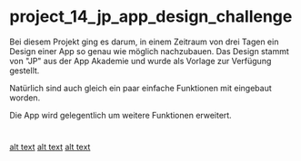 # project_14_jp_app_design_challenge

Bei diesem Projekt ging es darum, in einem Zeitraum von drei Tagen ein Design einer App so genau wie möglich nachzubauen. Das Design stammt von "JP" aus der App Akademie und wurde als Vorlage zur Verfügung gestellt.

Natürlich sind auch gleich ein paar einfache Funktionen mit eingebaut worden.

Die App wird gelegentlich um weitere Funktionen erweitert.
#

[alt text](<graphics/Seite 1.png>) [alt text](<graphics/Seite 2.png>)
[alt text](<graphics/Seite 3.png>)